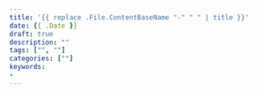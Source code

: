 ```yaml
---
title: '{{ replace .File.ContentBaseName "-" " " | title }}'
date: {{ .Date }}
draft: true
description: ""
tags: ["", ""]
categories: [""]
keywords:
- 
---
```

